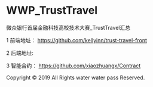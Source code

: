 # WWP_TrustTravel
微众银行首届金融科技高校技术大赛_TrustTravel汇总 

1 前端地址：
https://github.com/kellyinn/trust-travel-front

2 后端地址:


3 智能合约：
https://github.com/xiaozhuangx/Contract

















Copyright © 2019 All Rights  water water pass Reserved. <br>


